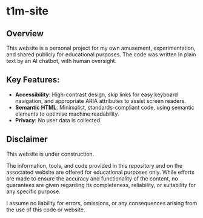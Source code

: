 # t1m-site

## Overview

This website is a personal project for my own amusement, experimentation, and shared publicly for educational purposes.
The code was written in plain text by an AI chatbot, with human oversight.

## Key Features:

- **Accessibility**: High-contrast design, skip links for easy keyboard navigation, and appropriate ARIA attributes to assist screen readers.
- **Semantic HTML**: Minimalist, standards-compliant code, using semantic elements to optimise machine readability.
- **Privacy**: No user data is collected.

## Disclaimer

This website is under construction.

The information, tools, and code provided in this repository and on the associated website are offered
for educational purposes only. While efforts are made to ensure the accuracy and functionality of the content,
no guarantees are given regarding its completeness, reliability, or suitability for any specific purpose.

I assume no liability for errors, omissions, or any consequences arising from the use of this code or website.
